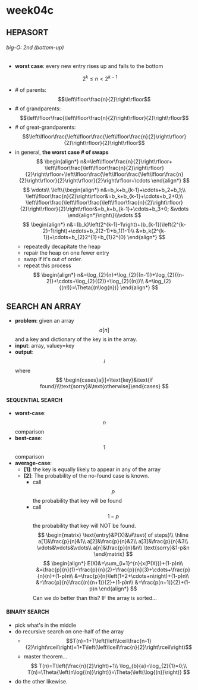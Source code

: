 # week04c

## HEPASORT 
###### big-O: 2nd (bottom-up)
- **worst case**:
every new entry rises up and falls to the bottom

$$
2^k\leq{n}<2^{k-1}
$$
- \# of parents: $$\left\lfloor\frac{n}{2}\right\rfloor$$
- \# of grandparents: $$\left\lfloor\frac{\left\lfloor\frac{n}{2}\right\rfloor}{2}\right\rfloor$$
- \# of great-grandparents: 
$$\left\lfloor\frac{\left\lfloor\frac{\left\lfloor\frac{n}{2}\right\rfloor}{2}\right\rfloor}{2}\right\rfloor$$
- in general, **the worst case # of swaps**
$$
    \begin{align*}
    n&=\left\lfloor\frac{n}{2}\right\rfloor+ \left\lfloor\frac{\left\lfloor\frac{n}{2}\right\rfloor}{2}\right\rfloor+\left\lfloor\frac{\left\lfloor\frac{\left\lfloor\frac{n}{2}\right\rfloor}{2}\right\rfloor}{2}\right\rfloor+\cdots
    \end{align*}
$$
$$
    \vdots\\
    \left\{\begin{align*}
    n&=b_k+b_{k-1}+\cdots+b_2+b_1;\\
    \left\lfloor\frac{n}{2}\right\rfloor&=b_k+b_{k-1}+\cdots+b_2+0;\\
    \left\lfloor\frac{\left\lfloor\frac{\left\lfloor\frac{n}{2}\right\rfloor}{2}\right\rfloor}{2}\right\rfloor&=b_k+b_{k-1}+\cdots+b_3+0;
    &\vdots
    \end{align*}\right\}\\\vdots
$$
$$
    \begin{align*}
    n&=(b_k)\left(2^{k-1}-1\right)+(b_{k-1})\left(2^{k-2}-1\right)+\cdots+b_2(2-1)+b_1(1-1)\\
    &=b_k(2^{k-1})+\cdots+b_{2}2^{1}+b_{1}2^{0}
    \end{align*}
$$
    - repeatedly decapitate the heap
    - repair the heap on one fewer entry
    - swap if it's out of order.
    - repeat this process
$$
    \begin{align*}
    n&=\log_{2}{n}+\log_{2}{(n-1)}+\log_{2}{(n-2)}+\cdots+\log_{2}{(2)}+\log_{2}{(n)}\\
    &=\log_{2}{(n!)}=\Theta{(n\log{n})}
    \end{align*}
$$


## SEARCH AN ARRAY
 - **problem**: given an array $$a[n]$$ and a key and dictionary of the key is in the array.
 - **input**: array, valuey=key
 - **output**: $$i$$ where 
$$
    \begin{cases}a[i]=\text{key}&\text{if found}\\\text{sorry}&\text{otherwise}\end{cases}
$$

#### SEQUENTIAL SEARCH
 - **worst-case**: $$n$$ comparison
 - **best-case**: $$1$$ comparison
 - **average-case**: 
    - **[1]**: the key is equally likely to appear in any of the array 
    - **[2]**: The probability of the no-found case is known. 
        - call $$p$$ the probability that key will be found
        - call $$1-p$$ the probability that key will NOT be found.
$$
    \begin{matrix}
    \text{entry}&P(X)&\#\text{ of steps}\\
    \hline
    a[1]&\frac{p}{n}&1\\
    a[2]&\frac{p}{n}&2\\
    a[3]&\frac{p}{n}&3\\
    \vdots&\vdots&\vdots\\
    a[n]&\frac{p}{n}&n\\
    \text{sorry}&1-p&n
    \end{matrix}
$$
$$
    \begin{align*}
    E(X)&=\sum_{i=1}^{n}{x(P(X))}+(1-p)n\\
    &=\frac{p}{n}(1)+\frac{p}{n}(2)+\frac{p}{n}(3)+\cdots+\frac{p}{n}(n)+(1-p)n\\
    &=\frac{p}{n}\left(1+2+\cdots+n\right)+(1-p)n\\
    &=\frac{p}{n}\frac{(n)(n+1)}{2}+(1-p)n\\
    &=\frac{p(n+1)}{2}+(1-p)n
    \end{align*}
$$
Can we do better than this? IF the array is sorted... 

#### BINARY SEARCH
 - pick what's in the middle 
 - do recursive search on one-half of the array
    - $$T(n)=1+T\left(\left\lceil\frac{n-1}{2}\right\rceil\right)=1+T\left(\left\lceil\frac{n}{2}\right\rceil\right)$$
    - master theorem...
$$
    T(n)=T\left(\frac{n}{2}\right)+1\\
    \log_{b}{a}=\log_{2}{1}=0;\\
    T(n)=\Theta{\left(n\log{(n)}\right)}=\Theta{\left(\log{(n)}\right)}
$$
 - do the other likewise.